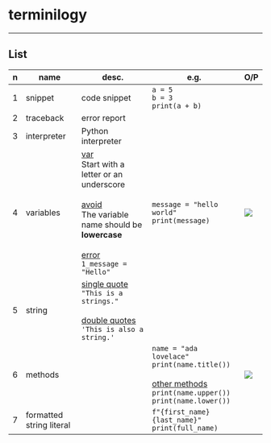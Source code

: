 # terminilogy

---

## List
|n|name|desc.|e.g.|O/P|
|-|----|-----|----|---|
|1|snippet|code snippet|`a = 5`<br/>`b = 3`<br/>`print(a + b)`|
|2|traceback|error report|
|3|interpreter|Python interpreter||
|4|variables|<ins>var</ins><br/>Start with a letter or an underscore<br/><br/><ins>avoid</ins><br/>The variable name should be **lowercase**<br/><br/><ins>error</ins><br/>`1_message = "Hello"`|`message = "hello world"`<br>`print(message)`|<img src="https://i.imgur.com/p0nWDBJ.png">|
|5|string|<ins>single quote</ins><br/>`"This is a strings."`<br/><br/><ins>double quotes</ins><br/>`'This is also a string.'`|
|6|methods||`name = "ada lovelace"`<br/>`print(name.title())`<br/><br/><ins>other methods</ins><br/>`print(name.upper())`<br/>`print(name.lower())`|<img src="https://i.imgur.com/rv11Vy9.png">|
|7|formatted string literal||`f"{first_name} {last_name}"`<br/>`print(full_name)`|
